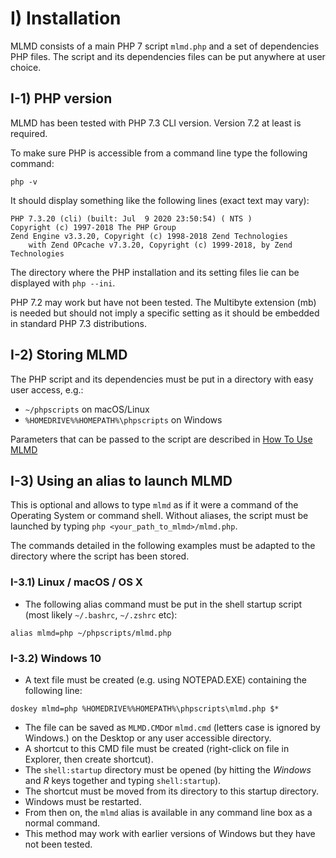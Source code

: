 # I) Installation<A id="a2"></A>

MLMD consists of a main PHP 7 script `mlmd.php` and a set of dependencies PHP files. The script and its
dependencies files can be put anywhere at user choice.

## I-1) PHP version<A id="a3"></A>

MLMD has been tested with PHP 7.3 CLI version. Version 7.2 at least is required.

To make sure PHP is accessible from a command line type the following command:

```code
php -v
```

It should display something like the following lines (exact text may vary):

```code
PHP 7.3.20 (cli) (built: Jul  9 2020 23:50:54) ( NTS )
Copyright (c) 1997-2018 The PHP Group
Zend Engine v3.3.20, Copyright (c) 1998-2018 Zend Technologies
    with Zend OPcache v7.3.20, Copyright (c) 1999-2018, by Zend Technologies
```

The directory where the PHP installation and its setting files lie can be displayed with `php --ini`.

PHP 7.2 may work but have not been tested. The Multibyte extension (mb) is needed but should not
imply a specific setting as it should be embedded in standard PHP 7.3 distributions.

## I-2) Storing MLMD<A id="a4"></A>

The PHP script and its dependencies must be put in a directory with easy user access, e.g.:

- `~/phpscripts` on macOS/Linux
- `%HOMEDRIVE%%HOMEPATH%\phpscripts` on Windows

Parameters that can be passed to the script are described in [How To Use MLMD](#how-to-use-mlmd)

## I-3) Using an alias to launch MLMD<A id="a5"></A>

This is optional and allows to type `mlmd` as if it were a command of the Operating System or
command shell. Without aliases, the script must be launched by typing `php <your_path_to_mlmd>/mlmd.php`.

The commands detailed in the following examples must be adapted to the directory where the script has
been stored.

### I-3.1) Linux / macOS / OS X<A id="a6"></A>

- The following alias command must be put in the shell startup script
(most likely `~/.bashrc`, `~/.zshrc` etc):

```code
alias mlmd=php ~/phpscripts/mlmd.php
```

### I-3.2) Windows 10<A id="a7"></A>

- A text file must be created (e.g. using NOTEPAD.EXE) containing the following line:

```code
doskey mlmd=php %HOMEDRIVE%%HOMEPATH%\phpscripts\mlmd.php $*
```

- The file can be saved as `MLMD.CMD`or `mlmd.cmd` (letters case is ignored by Windows.) on the Desktop
or any user accessible directory.
- A shortcut to this CMD file must be created (right-click on file in Explorer, then create shortcut).
- The `shell:startup` directory must be opened (by hitting the *Windows* and *R* keys together and typing
`shell:startup`).
- The shortcut must be moved from its directory to this startup directory.
- Windows must be restarted.
- From then on, the `mlmd` alias is available in any command line box as a normal command.
- This method may work with earlier versions of Windows but they have not been tested.
